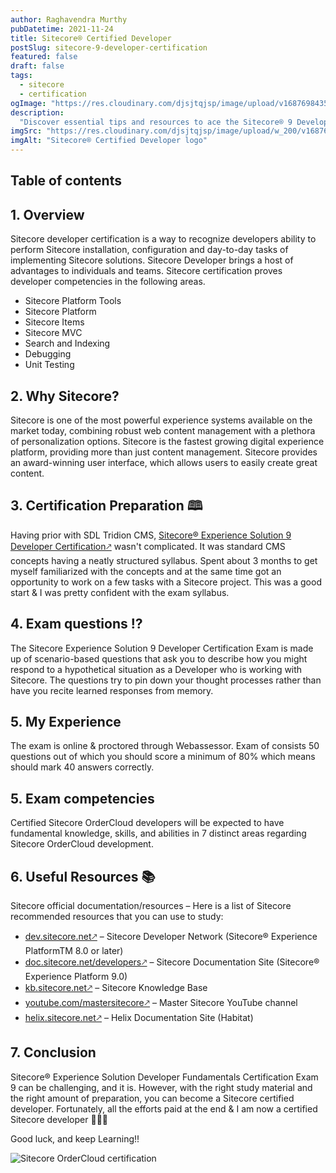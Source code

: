 ```yaml
---
author: Raghavendra Murthy
pubDatetime: 2021-11-24
title: Sitecore® Certified Developer
postSlug: sitecore-9-developer-certification
featured: false
draft: false
tags:
  - sitecore
  - certification
ogImage: "https://res.cloudinary.com/djsjtqjsp/image/upload/v1687698435/raghavendra-murthy-blog/sitecore-logo_zlgm7b.jpg"
description:
  "Discover essential tips and resources to ace the Sitecore® 9 Developer certification exam. Level up your skills and boost your career prospects!"
imgSrc: "https://res.cloudinary.com/djsjtqjsp/image/upload/w_200/v1687698435/raghavendra-murthy-blog/sitecore-logo_zlgm7b.jpg"
imgAlt: "Sitecore® Certified Developer logo"
---
```


## Table of contents

## 1. Overview

Sitecore developer certification is a way to recognize developers ability to perform Sitecore installation, configuration and day-to-day tasks of implementing Sitecore solutions. Sitecore Developer brings a host of advantages to individuals and teams. Sitecore certification proves developer competencies in the following areas.

* Sitecore Platform Tools
* Sitecore Platform
* Sitecore Items
* Sitecore MVC
* Search and Indexing
* Debugging
* Unit Testing

## 2. Why Sitecore?
Sitecore is one of the most powerful experience systems available on the market today, combining robust web content management with a plethora of personalization options. Sitecore is the fastest growing digital experience platform, providing more than just content management. Sitecore provides an award-winning user interface, which allows users to easily create great content.

## 3. Certification Preparation 🕮
Having prior with SDL Tridion CMS, <a href="https://learning.sitecore.com/exam/sitecore-experience-solution-9-developer-certification-1" target="_blank">Sitecore® Experience Solution 9 Developer Certification🡕</a> wasn't complicated. It was standard CMS concepts having a neatly structured syllabus. Spent about 3 months to get myself familiarized with the concepts and at the same time got an opportunity to work on a few tasks with a Sitecore project. This was a good start & I was pretty confident with the exam syllabus.

## 4. Exam questions ⁉️
The Sitecore Experience Solution 9 Developer Certification Exam is made up of scenario-based questions that ask you to describe how you might respond to a hypothetical situation as a Developer who is working with Sitecore. The questions try to pin down your thought processes rather than have you recite learned responses from memory.

## 5. My Experience
The exam is online & proctored through Webassessor. Exam of consists 50 questions out of which you should score a minimum of 80% which means should mark 40 answers correctly. 

## 5. Exam competencies
Certified Sitecore OrderCloud developers will be expected to have fundamental knowledge, skills, and abilities in 7 distinct areas regarding Sitecore OrderCloud development.

## 6. Useful Resources 📚
Sitecore official documentation/resources – Here is a list of Sitecore recommended resources that you can use to study:

* <a href="https://dev.sitecore.net" target="_blank">dev.sitecore.net🡕</a> – Sitecore Developer Network (Sitecore® Experience PlatformTM 8.0 or later)
* <a href="https://doc.sitecore.net/developers" target="_blank">doc.sitecore.net/developers🡕</a> – Sitecore Documentation Site (Sitecore® Experience Platform 9.0)
* <a href="https://kb.sitecore.net" target="_blank">kb.sitecore.net🡕</a> – Sitecore Knowledge Base
* <a href="https://youtube.com/mastersitecore" target="_blank">youtube.com/mastersitecore🡕</a> – Master Sitecore YouTube channel
* <a href="https://helix.sitecore.net" target="_blank">helix.sitecore.net🡕</a> – Helix Documentation Site (Habitat)


## 7. Conclusion
Sitecore® Experience Solution Developer Fundamentals Certification Exam 9 can be challenging, and it is. However, with the right study material and the right amount of preparation, you can become a Sitecore certified developer. Fortunately, all the efforts paid at the end & I am now a certified Sitecore developer 🎉🎉🎉

Good luck, and keep Learning!!

![Sitecore OrderCloud certification ](https://res.cloudinary.com/djsjtqjsp/image/upload/w_400/v1687699289/raghavendra-murthy-blog/1637794647628_t2zjfq.png)
